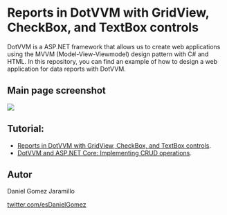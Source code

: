 # Reports in DotVVM with GridView, CheckBox, and TextBox controls

DotVVM is a ASP.NET framework that allows us to create web applications using the MVVM (Model-View-Viewmodel) design pattern with C# and HTML. In this repository, you can find an example of how to design a web application for data reports with DotVVM.

## Main page screenshot 

![](https://res.cloudinary.com/practicaldev/image/fetch/s--tIeN2Ys4--/c_limit%2Cf_auto%2Cfl_progressive%2Cq_auto%2Cw_880/https://dev-to-uploads.s3.amazonaws.com/i/pglq4x83cpt87782txse.png)

## Tutorial:

- [Reports in DotVVM with GridView, CheckBox, and TextBox controls](#).
- [DotVVM and ASP.NET Core: Implementing CRUD operations](https://dev.to/esdanielgomez/dotvvm-and-asp-net-core-implementing-crud-operations-l2e).

## Autor

Daniel Gomez Jaramillo

[twitter.com/esDanielGomez](twitter.com/esDanielGomez)
